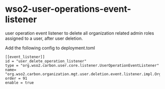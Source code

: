# wso2-user-operations-event-listener
user operation event listener to delete all organization related admin roles assigned to a user, after user deletion.

Add the following config to deployment.toml
```
[[event_listener]]
id = "user_delete_operation_listener"
type = "org.wso2.carbon.user.core.listener.UserOperationEventListener"
name= "org.wso2.carbon.organization.mgt.user.deletion.event.listener.impl.OrganizationMgtUserDeletionEventListener"
order = 91
enable = true
```
